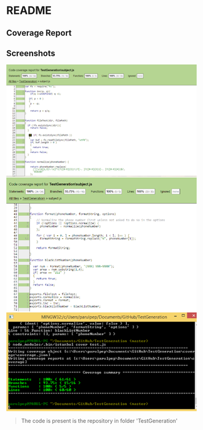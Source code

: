 README
======
Coverage Report
---------------
Screenshots
-----------
![Alt text][id1]
![Alt text][id2]
![Alt text][id3]

[id1]: ./Coverage_report_1.png "Coverage screenshot 1"
[id2]: ./Coverage_report_2.png "Coverage screenshot 2"
[id3]: ./Coverage_report_3.png "Coverage screenshot 3"

> The code is present is the repository in folder 'TestGeneration'
